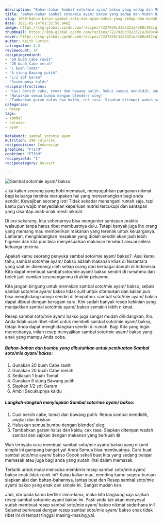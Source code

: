 ```yaml
---
description: "Bahan-bahan Sambal soto/mie ayam/ bakso yang sedap dan Mudah Dibuat"
title: "Bahan-bahan Sambal soto/mie ayam/ bakso yang sedap dan Mudah Dibuat"
slug: 1050-bahan-bahan-sambal-soto-mie-ayam-bakso-yang-sedap-dan-mudah-dibuat
date: 2021-05-14T01:52:50.946Z
image: https://img-global.cpcdn.com/recipes/7227930c3323321e/680x482cq70/sambal-sotomie-ayam-bakso-foto-resep-utama.jpg
thumbnail: https://img-global.cpcdn.com/recipes/7227930c3323321e/680x482cq70/sambal-sotomie-ayam-bakso-foto-resep-utama.jpg
cover: https://img-global.cpcdn.com/recipes/7227930c3323321e/680x482cq70/sambal-sotomie-ayam-bakso-foto-resep-utama.jpg
author: Keith Sutton
ratingvalue: 4.6
reviewcount: 14
recipeingredient:
- "20 buah Cabe rawit"
- "20 buah Cabe merah"
- "1 buah Tomat"
- "6 siung Bawang putih"
- "1/2 sdt Garam"
- "Secukupnya kaldu"
recipeinstructions:
- "Cuci bersih cabe, tomat dan bawang putih. Rebus sampai mendidih, angkat dan tiriskan"
- "Haluskan semua bumbu dengan blender/ uleg"
- "Tambahkan garam halus dan kaldu, cek rasa. Siapkan ditempat wadah sambal dan sajikan dengan makanan yang berkuah 😁"
categories:
- Resep
tags:
- sambal
- sotomie
- ayam

katakunci: sambal sotomie ayam 
nutrition: 299 calories
recipecuisine: Indonesian
preptime: "PT17M"
cooktime: "PT39M"
recipeyield: "1"
recipecategory: Dessert

---
```



![Sambal soto/mie ayam/ bakso](https://img-global.cpcdn.com/recipes/7227930c3323321e/680x482cq70/sambal-sotomie-ayam-bakso-foto-resep-utama.jpg)

Jika kalian seorang yang hobi memasak, menyuguhkan panganan nikmat bagi keluarga tercinta merupakan hal yang menyenangkan bagi anda sendiri. Kewajiban seorang istri Tidak sekadar menangani rumah saja, tapi kamu pun wajib menyediakan keperluan nutrisi tercukupi dan santapan yang disantap anak-anak mesti nikmat.

Di era  sekarang, kita sebenarnya bisa mengorder santapan praktis walaupun tanpa harus ribet membuatnya dulu. Tetapi banyak juga lho orang yang memang mau memberikan makanan yang terenak untuk keluarganya. Lantaran, menghidangkan masakan yang diolah sendiri akan jauh lebih higienis dan kita pun bisa menyesuaikan makanan tersebut sesuai selera keluarga tercinta. 



Apakah kamu seorang penyuka sambal soto/mie ayam/ bakso?. Asal kamu tahu, sambal soto/mie ayam/ bakso adalah makanan khas di Nusantara yang saat ini disenangi oleh setiap orang dari berbagai daerah di Indonesia. Kita dapat membuat sambal soto/mie ayam/ bakso sendiri di rumahmu dan boleh jadi camilan kesenanganmu di akhir pekanmu.

Kita jangan bingung untuk memakan sambal soto/mie ayam/ bakso, sebab sambal soto/mie ayam/ bakso tidak sulit untuk ditemukan dan kalian pun bisa menghidangkannya sendiri di tempatmu. sambal soto/mie ayam/ bakso dapat dibuat dengan beragam cara. Kini sudah banyak resep kekinian yang menjadikan sambal soto/mie ayam/ bakso semakin lebih nikmat.

Resep sambal soto/mie ayam/ bakso juga sangat mudah dihidangkan, lho. Anda tidak usah ribet-ribet untuk membeli sambal soto/mie ayam/ bakso, tetapi Anda dapat menghidangkan sendiri di rumah. Bagi Kita yang ingin mencobanya, inilah resep menyajikan sambal soto/mie ayam/ bakso yang enak yang mampu Anda coba.

<!--inarticleads1-->

##### Bahan-bahan dan bumbu yang dibutuhkan untuk pembuatan Sambal soto/mie ayam/ bakso:

1. Gunakan 20 buah Cabe rawit
1. Gunakan 20 buah Cabe merah
1. Sediakan 1 buah Tomat
1. Gunakan 6 siung Bawang putih
1. Siapkan 1/2 sdt Garam
1. Ambil Secukupnya kaldu




<!--inarticleads2-->

##### Langkah-langkah menyiapkan Sambal soto/mie ayam/ bakso:

1. Cuci bersih cabe, tomat dan bawang putih. Rebus sampai mendidih, angkat dan tiriskan
1. Haluskan semua bumbu dengan blender/ uleg
1. Tambahkan garam halus dan kaldu, cek rasa. Siapkan ditempat wadah sambal dan sajikan dengan makanan yang berkuah 😁




Wah ternyata cara membuat sambal soto/mie ayam/ bakso yang nikamt simple ini gampang banget ya! Anda Semua bisa membuatnya. Cara buat sambal soto/mie ayam/ bakso Cocok sekali buat kita yang sedang belajar memasak atau juga bagi anda yang sudah lihai dalam memasak.

Tertarik untuk mulai mencoba membikin resep sambal soto/mie ayam/ bakso enak tidak rumit ini? Kalau kalian mau, mending kamu segera buruan siapkan alat dan bahan-bahannya, lantas buat deh Resep sambal soto/mie ayam/ bakso yang enak dan simple ini. Sangat mudah kan. 

Jadi, daripada kamu berfikir lama-lama, maka kita langsung saja sajikan resep sambal soto/mie ayam/ bakso ini. Pasti anda tak akan menyesal sudah membuat resep sambal soto/mie ayam/ bakso nikmat sederhana ini! Selamat berkreasi dengan resep sambal soto/mie ayam/ bakso enak tidak ribet ini di tempat tinggal masing-masing,ya!.

